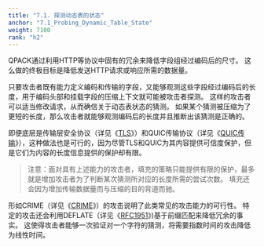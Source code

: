 ```yaml
---
title: "7.1. 探测动态表的状态"
anchor: "7.1_Probing_Dynamic_Table_State"
weight: 7100
rank: "h2"
---
```


QPACK通过利用HTTP等协议中固有的冗余来降低字段组经过编码后的尺寸。
这么做的终极目标是降低发送HTTP请求或响应所需的数据量。

只要攻击者既有能力定义编码和传输的字段，又能够观测这些字段经过编码后的长度，用于编码头部和挂载字段的压缩上下文就可能被攻击者探测。
这样的攻击者可以适当修改请求，从而确信关于动态表状态的猜测。
如果某个猜测被压缩为了更短的长度，那么攻击者就能够观测编码后的长度并且推断出该猜测是正确的。

即便底层是传输层安全协议（详见《[TLS](https://www.rfc-editor.org/info/rfc8446)》）和QUIC传输协议（详见《[QUIC传输](../RFC9000_Chinese_Simplified)》），这种做法也是可行的，因为尽管TLS和QUIC为其内容提供可信度保护，但是它们为内容的长度信息提供的保护却有限。

> 注意：面对具有上述能力的攻击者，填充的策略只能提供有限的保护，最多就是增加攻击者为了判断某次猜测所对应的长度所需的尝试次数。
填充还会因为增加传输数据量而与压缩的目的背道而驰。

形如CRIME（详见《[CRIME](http://en.wikipedia.org/w/index.php?title=CRIME&oldid=660948120)》）的攻击说明了此类常见的攻击能力的可行性。
特定的攻击还会利用DEFLATE（详见《[RFC1951](https://www.rfc-editor.org/info/rfc1951)》)基于前缀匹配来降低冗余的事实。
这使得攻击者能够一次验证对一个字符的猜测，将需要指数时间的攻击降低为线性时间。
